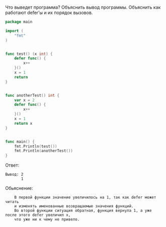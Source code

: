 Что выведет программа? Объяснить вывод программы. Объяснить как работают defer’ы и их порядок вызовов.

```go
package main

import (
	"fmt"
)


func test() (x int) {
	defer func() {
		x++
	}()
	x = 1
	return
}


func anotherTest() int {
	var x = 2
	defer func() {
		x++
	}()
	x = 1
	return x
}


func main() {
	fmt.Println(test())
	fmt.Println(anotherTest())
}
```

Ответ:
```
Вывод: 2
	   1
```
Обьяснение: 
```		
	В первой функции значение увеличилось на 1, так как defer может читать 
	и изменять именованные возвращаемые значения функций.
	Во второй функции ситуация обратная, функция вернула 1, а уже после этого defer увеличил x,
	что уже ни к чему не привело.

```
